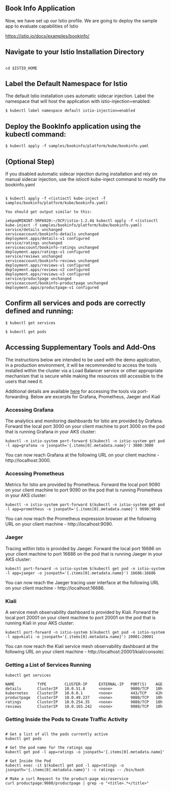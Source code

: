 
## Book Info Application

Now, we have set up our Istio profile. We are going to deploy the sample app to evaluate capabilities of Istio

https://istio.io/docs/examples/bookinfo/


## Navigate to your Istio Installation Directory

```shell

cd $ISTIO_HOME

```

## Label the Default Namespace for Istio

The default Istio installation uses automatic sidecar injection. Label the namespace that will host the application with istio-injection=enabled:

```shell
$ kubectl label namespace default istio-injection=enabled

```

## Deploy the BookInfo application using the kubectl command:

```shell
$ kubectl apply -f samples/bookinfo/platform/kube/bookinfo.yaml

```
## (Optional Step) 

If you disabled automatic sidecar injection during installation and rely on manual sidecar injection, use the istioctl kube-inject command to modify the bookinfo.yaml

```shell

$ kubectl apply -f <(istioctl kube-inject -f samples/bookinfo/platform/kube/bookinfo.yaml)

You should get output similar to this:

iekpo@MININT-5RPA920:~/OCP/istio-1.2.4$ kubectl apply -f <(istioctl kube-inject -f samples/bookinfo/platform/kube/bookinfo.yaml)
service/details unchanged
serviceaccount/bookinfo-details unchanged
deployment.apps/details-v1 configured
service/ratings unchanged
serviceaccount/bookinfo-ratings unchanged
deployment.apps/ratings-v1 configured
service/reviews unchanged
serviceaccount/bookinfo-reviews unchanged
deployment.apps/reviews-v1 configured
deployment.apps/reviews-v2 configured
deployment.apps/reviews-v3 configured
service/productpage unchanged
serviceaccount/bookinfo-productpage unchanged
deployment.apps/productpage-v1 configured

```

## Confirm all services and pods are correctly defined and running:

```shell
$ kubectl get services

$ kubectl get pods
```

## Accessing Supplementary Tools and Add-Ons

The instructions below are intended to be used with the demo application, in a production environment, it will be recommended to access the tools installed within the cluster via a Load Balancer service or other appropriate mechanism that is secure while making the resources still accessible to the users that need it.

Additional details are available [here](https://docs.microsoft.com/en-us/azure/aks/istio-install#accessing-the-add-ons) for accessing the tools via port-forwarding. Below are excerpts for Grafana, Prometheus, Jaeger and Kiali

### Accessing Grafana
The analytics and monitoring dashboards for Istio are provided by Grafana. Forward the local port 3000 on your client machine to port 3000 on the pod that is running Grafana in your AKS cluster:

```shell
kubectl -n istio-system port-forward $(kubectl -n istio-system get pod -l app=grafana -o jsonpath='{.items[0].metadata.name}') 3000:3000
```

You can now reach Grafana at the following URL on your client machine - http://localhost:3000.


### Accessing Prometheus
Metrics for Istio are provided by Prometheus. Forward the local port 9090 on your client machine to port 9090 on the pod that is running Prometheus in your AKS cluster:

```shell
kubectl -n istio-system port-forward $(kubectl -n istio-system get pod -l app=prometheus -o jsonpath='{.items[0].metadata.name}') 9090:9090
```

You can now reach the Prometheus expression browser at the following URL on your client machine - http://localhost:9090.

### Jaeger
Tracing within Istio is provided by Jaeger. Forward the local port 16686 on your client machine to port 16686 on the pod that is running Jaeger in your AKS cluster:

```shell
kubectl port-forward -n istio-system $(kubectl get pod -n istio-system -l app=jaeger -o jsonpath='{.items[0].metadata.name}') 16686:16686
```

You can now reach the Jaeger tracing user interface at the following URL on your client machine - http://localhost:16686.

### Kiali
A service mesh observability dashboard is provided by Kiali. Forward the local port 20001 on your client machine to port 20001 on the pod that is running Kiali in your AKS cluster:

```shell
kubectl port-forward -n istio-system $(kubectl get pod -n istio-system -l app=kiali -o jsonpath='{.items[0].metadata.name}') 20001:20001
```
You can now reach the Kiali service mesh observability dashboard at the following URL on your client machine - http://localhost:20001/kiali/console/.

### Getting a List of Services Running

```shell
kubectl get services

NAME          TYPE        CLUSTER-IP     EXTERNAL-IP   PORT(S)    AGE
details       ClusterIP   10.0.51.8      <none>        9080/TCP   10h
kubernetes    ClusterIP   10.0.0.1       <none>        443/TCP    42h
productpage   ClusterIP   10.0.49.237    <none>        9080/TCP   10h
ratings       ClusterIP   10.0.254.35    <none>        9080/TCP   10h
reviews       ClusterIP   10.0.165.242   <none>        9080/TCP   10h
```
### Getting Inside the Pods to Create Traffic Activity

```shell

# Get a list of all the pods currently active
kubectl get pods

# Get the pod name for the ratings app
kubectl get pod -l app=ratings -o jsonpath='{.items[0].metadata.name}'

# Get Inside the Pod
kubectl exec -it $(kubectl get pod -l app=ratings -o jsonpath='{.items[0].metadata.name}') -c ratings -- /bin/bash

# Make a curl Request to the product-page microservice
curl productpage:9080/productpage | grep -o "<title>.*</title>"

```

